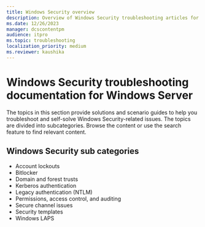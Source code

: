```yaml
---
title: Windows Security overview
description: Overview of Windows Security troubleshooting articles for Windows Server.
ms.date: 12/26/2023
manager: dcscontentpm
audience: itpro
ms.topic: troubleshooting
localization_priority: medium
ms.reviewer: kaushika
---
```

# Windows Security troubleshooting documentation for Windows Server

The topics in this section provide solutions and scenario guides to help you troubleshoot and self-solve Windows Security-related issues. The topics are divided into subcategories. Browse the content or use the search feature to find relevant content.

## Windows Security sub categories

- Account lockouts
- Bitlocker
- Domain and forest trusts
- Kerberos authentication
- Legacy authentication (NTLM)
- Permissions, access control, and auditing
- Secure channel issues
- Security templates
- Windows LAPS
